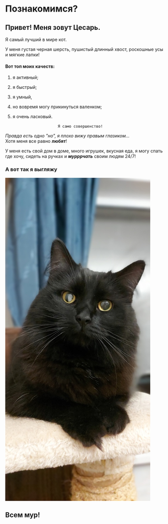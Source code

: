 # Познакомимся?

## Привет! Меня зовут Цесарь.
 Я самый лучший в мире кот.

 У меня густая черная шерсть, пушистый длинный хвост, <ph> роскошные усы и мягкие лапки!

 #### Вот топ моих качеств:
 1. я активный;
 2. я быстрый;
 3. я умный,
 4. но вовремя могу прикинуться валенком;
 5. я очень ласковый.

                            Я само совершенство! 

*Правда есть одно "но", я плохо вижу правым глазиком...*\
Хотя меня все равно **любят**!

У меня есть свой дом в доме, много игрушек, вкусная еда, 
я могу спать где хочу, сидеть на ручках и ***мурррчать*** своим людям 24/7!



### А вот так я выгляжу

![Это я](img/OGFeJDGAATQ.jpg)

## Всем мур!
